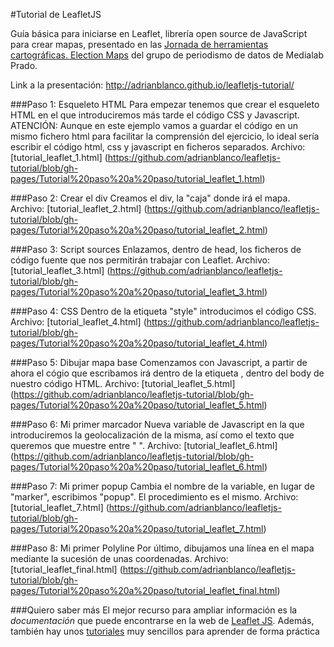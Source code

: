 #Tutorial de LeafletJS

Guía básica para iniciarse en Leaflet, librería open source de JavaScript para crear mapas, presentado en las [Jornada de herramientas cartográficas. Election Maps](http://medialab-prado.es/article/herramientas-cartograficas-election-maps) del grupo de periodismo de datos de Medialab Prado.

Link a la presentación: http://adrianblanco.github.io/leafletjs-tutorial/

###Paso 1: Esqueleto HTML
Para empezar tenemos que crear el esqueleto HTML en el que introduciremos más tarde el código CSS y Javascript.
ATENCIÓN: Aunque en este ejemplo vamos a guardar el código en un mismo fichero html para facilitar la comprensión del ejercicio, lo ideal sería escribir el código html, css y javascript en ficheros separados.
Archivo: [tutorial_leaflet_1.html] (https://github.com/adrianblanco/leafletjs-tutorial/blob/gh-pages/Tutorial%20paso%20a%20paso/tutorial_leaflet_1.html)

###Paso 2: Crear el div
Creamos el div, la "caja" donde irá el mapa.
Archivo: [tutorial_leaflet_2.html] (https://github.com/adrianblanco/leafletjs-tutorial/blob/gh-pages/Tutorial%20paso%20a%20paso/tutorial_leaflet_2.html)

###Paso 3: Script sources
Enlazamos, dentro de head, los ficheros de código fuente que nos permitirán trabajar con Leaflet.
Archivo: [tutorial_leaflet_3.html] (https://github.com/adrianblanco/leafletjs-tutorial/blob/gh-pages/Tutorial%20paso%20a%20paso/tutorial_leaflet_3.html)

###Paso 4: CSS
Dentro de la etiqueta "style" introducimos el código CSS.
Archivo: [tutorial_leaflet_4.html] (https://github.com/adrianblanco/leafletjs-tutorial/blob/gh-pages/Tutorial%20paso%20a%20paso/tutorial_leaflet_4.html)

###Paso 5: Dibujar mapa base
Comenzamos con Javascript, a partir de ahora el cógio que escribamos irá dentro de la etiqueta <script></script>, dentro del body de nuestro código HTML.
Archivo: [tutorial_leaflet_5.html] (https://github.com/adrianblanco/leafletjs-tutorial/blob/gh-pages/Tutorial%20paso%20a%20paso/tutorial_leaflet_5.html)

###Paso 6: Mi primer marcador
Nueva variable de Javascript en la que introduciremos la geolocalización de la misma, así como el texto que queremos que muestre entre " ".
Archivo: [tutorial_leaflet_6.html] (https://github.com/adrianblanco/leafletjs-tutorial/blob/gh-pages/Tutorial%20paso%20a%20paso/tutorial_leaflet_6.html)

###Paso 7: Mi primer popup
Cambia el nombre de la variable, en lugar de "marker", escribimos "popup". El procedimiento es el mismo.
Archivo: [tutorial_leaflet_7.html] (https://github.com/adrianblanco/leafletjs-tutorial/blob/gh-pages/Tutorial%20paso%20a%20paso/tutorial_leaflet_7.html)

###Paso 8: Mi primer Polyline
Por último, dibujamos una línea en el mapa mediante la sucesión de unas coordenadas.
Archivo: [tutorial_leaflet_final.html] (https://github.com/adrianblanco/leafletjs-tutorial/blob/gh-pages/Tutorial%20paso%20a%20paso/tutorial_leaflet_final.html)

###Quiero saber más
El mejor recurso para ampliar información es la *documentación* que puede encontrarse en la web de [Leaflet JS](http://leafletjs.com/reference.html). Además, también hay unos [tutoriales](http://leafletjs.com/examples.html) muy sencillos para aprender de forma práctica

